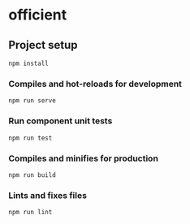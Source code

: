 # officient

## Project setup
```
npm install
```

### Compiles and hot-reloads for development
```
npm run serve
```

### Run component unit tests
```
npm run test
```

### Compiles and minifies for production
```
npm run build
```

### Lints and fixes files
```
npm run lint
```

